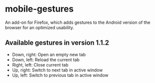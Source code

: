 # mobile-gestures
An add-on for Firefox, which adds gestures to the Android version of the browser for an optimized usability.

## Available gestures in version 1.1.2

* Down, right: 			Open an empty new tab
* Down, left:			Reload the current tab
* Right, left:			Close current tab
* Up, right:			Switch to next tab in active window
* Up, left:				Switch to previous tab in active window